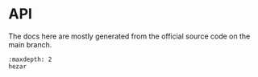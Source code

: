 # API

The docs here are mostly generated from the official source code on the main branch.


```{toctree}
:maxdepth: 2
hezar
```
